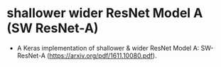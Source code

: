 # shallower wider ResNet Model A (SW ResNet-A)


- A Keras implementation of shallower &amp; wider ResNet Model A: SW-ResNet-A (https://arxiv.org/pdf/1611.10080.pdf).

